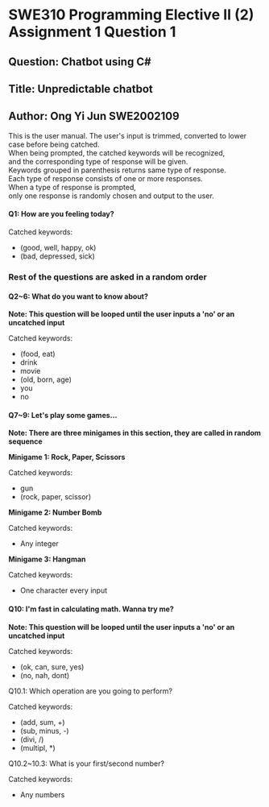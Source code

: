 # SWE310 Programming Elective II (2) Assignment 1 Question 1

## Question: Chatbot using C#

## Title: Unpredictable chatbot 

## Author: Ong Yi Jun SWE2002109

This is the user manual. The user's input is trimmed, converted to lower case before being catched.  
When being prompted, the catched keywords will be recognized,  
and the corresponding type of response will be given.  
Keywords grouped in parenthesis returns same type of response.  
Each type of response consists of one or more responses.  
When a type of response is prompted,  
only one response is randomly chosen and output to the user.  

#### Q1: How are you feeling today?

Catched keywords:  
- (good, well, happy, ok)  
- (bad, depressed, sick)

### Rest of the questions are asked in a random order

#### Q2~6: What do you want to know about?

**Note: This question will be looped until the user inputs a 'no' or an uncatched input**

Catched keywords:  
- (food, eat)  
- drink  
- movie  
- (old, born, age)  
- you  
- no  

#### Q7~9: Let's play some games...

**Note: There are three minigames in this section, they are called in random sequence**

**Minigame 1: Rock, Paper, Scissors**

Catched keywords:
- gun  
- (rock, paper, scissor)  

**Minigame 2: Number Bomb**

Catched keywords:
- Any integer

**Minigame 3: Hangman**

Catched keywords:
- One character every input

#### Q10: I'm fast in calculating math. Wanna try me?

**Note: This question will be looped until the user inputs a 'no' or an uncatched input**

Catched keywords:
- (ok, can, sure, yes)
- (no, nah, dont)

Q10.1: Which operation are you going to perform?

Catched keywords:
- (add, sum, +)
- (sub, minus, -)
- (divi, /)
- (multipl, *)

Q10.2~10.3: What is your first/second number?

Catched keywords:
- Any numbers